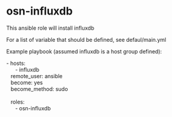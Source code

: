 # osn-influxdb

This ansible role will install influxdb

For a list of variable that should be defined, see defaul/main.yml

Example playbook (assumed influxdb is a host group defined):

\- hosts:  
&nbsp;&nbsp;&nbsp;&nbsp;&nbsp;&nbsp;\- influxdb  
&nbsp;&nbsp;&nbsp;remote_user: ansible  
&nbsp;&nbsp;&nbsp;become: yes  
&nbsp;&nbsp;&nbsp;become_method: sudo 
<br /><br />
&nbsp;&nbsp;&nbsp;roles:  
&nbsp;&nbsp;&nbsp;&nbsp;&nbsp;&nbsp;- osn-influxdb
